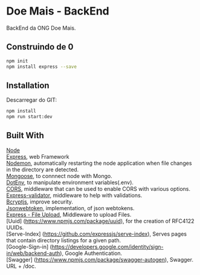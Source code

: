 # Doe Mais - BackEnd

BackEnd da ONG Doe Mais.

## Construindo de 0
```bash
npm init
npm install express --save
```

## Installation

Descarregar do GIT:
```bash
npm install
npm run start:dev
```

## Built With
[Node](https://nodejs.org/en/)  
[Express](https://expressjs.com/), web Framework  
[Nodemon](https://www.npmjs.com/package/nodemon), automatically restarting the node application when file changes in the directory are detected.  
[Mongoose](https://mongoosejs.com/), to connnect node with Mongo.  
[DotEnv](https://www.npmjs.com/package/dotenv), to manipulate environment variables(.env).  
[CORS](https://www.npmjs.com/package/cors), middleware that can be used to enable CORS with various options.  
[Express-validator](https://www.npmjs.com/package/express-validator), middleware to help with validations.  
[Bcryptjs](https://www.npmjs.com/package/bcryptjs), improve security.  
[Jsonwebtoken](https://www.npmjs.com/package/jsonwebtoken), implementation, of json webtokens.  
[Express - File Upload](https://www.npmjs.com/package/express-fileupload), Middleware to upload Files.  
[Uuid] (https://www.npmjs.com/package/uuid), for the creation of RFC4122 UUIDs.  
[Serve-Index] (https://github.com/expressjs/serve-index), Serves pages that contain directory listings for a given path.  
[Google-Sign-in] (https://developers.google.com/identity/sign-in/web/backend-auth), Google Authentication.  
[Swagger] (https://www.npmjs.com/package/swagger-autogen), Swagger. URL + /doc. 